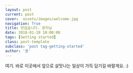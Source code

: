 ```yaml
---
layout: post
current: post
cover:  assets/images/welcome.jpg
navigation: True
title: 반갑습니다. 꿍지님
date: 2018-01-28 10:00:00
tags: [Getting started]
class: post-template
subclass: 'post tag-getting-started'
author: '꿍'
---
```


여기. 바로 이곳에서 앞으로 살맛나는 일상이 가득 담기길 바랄게요. :)